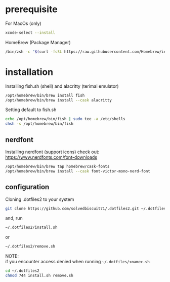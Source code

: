 # prerequisite

For MacOs (only)
```sh
xcode-select --install
```

HomeBrew (Package Manager)
```sh
/bin/zsh -c "$(curl -fsSL https://raw.githubusercontent.com/Homebrew/install/HEAD/install.sh)"
```

# installation

Installing fish.sh (shell) and alacritty (terimal emulator)
```sh
/opt/homebrew/bin/brew install fish
/opt/homebrew/bin/brew install --cask alacritty
```

Setting default to fish.sh
```sh
echo /opt/homebrew/bin/fish | sudo tee -a /etc/shells
chsh -s /opt/homebrew/bin/fish
```

## nerdfont

Installing nerdfont (support icons)
check out: https://www.nerdfonts.com/font-downloads

```sh
/opt/homebrew/bin/brew tap homebrew/cask-fonts
/opt/homebrew/bin/brew install --cask font-victor-mono-nerd-font
```

## configuration

Cloning .dotfiles2 to your system
```sh
git clone https://github.com/solvedbiscuit71/.dotfiles2.git ~/.dotfiles2
```

and, run
```sh
~/.dotfiles2/install.sh
```

or
```sh
~/.dotfiles2/remove.sh
```

NOTE:  
if you encounter access denied when running `~/.dotfiles/<name>.sh`
```sh
cd ~/.dotfiles2
chmod 744 install.sh remove.sh
```
